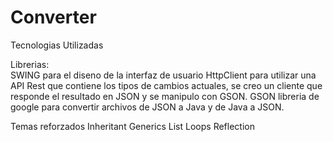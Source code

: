 # Converter

Tecnologias Utilizadas
  
  Librerias:  
    SWING para el diseno de la interfaz de usuario
    HttpClient para utilizar una API Rest que contiene los tipos de cambios actuales, se creo un cliente que responde el resultado en JSON y se manipulo con GSON.
    GSON libreria de google para convertir archivos de JSON a Java y de Java a JSON.

  Temas reforzados
    Inheritant
    Generics
    List
    Loops
    Reflection
